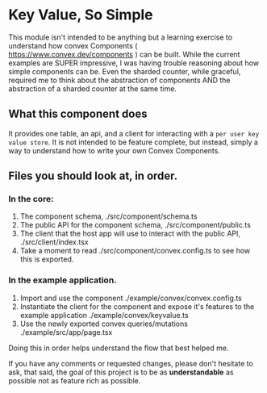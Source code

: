 # Key Value, So Simple

This module isn't intended to be anything but a learning exercise to understand how convex Components ( https://www.convex.dev/components ) can be built. While the current examples are SUPER impressive, I was having trouble reasoning about how simple components can be. Even the sharded counter, while graceful, required me to think about the abstraction of components AND the abstraction of a sharded counter at the same time.

## What this component does

It provides one table, an api, and a client for interacting with a `per user key value store`. It is not intended to be feature complete, but instead, simply a way to understand how to write your own Convex Components.

## Files you should look at, in order.

### In the core:

1. The component schema, ./src/component/schema.ts
2. The public API for the component schema, ./src/component/public.ts
3. The client that the host app will use to interact with the public API, ./src/client/index.tsx
4. Take a moment to read ./src/component/convex.config.ts to see how this is exported.

### In the example application.

1. Import and use the component ./example/convex/convex.config.ts
2. Instantiate the client for the component and expose it's features to the example application ./example/convex/keyvalue.ts
3. Use the newly exported convex queries/mutations ./example/src/app/page.tsx

Doing this in order helps understand the flow that best helped me.

If you have any comments or requested changes, please don't hesitate to ask, that said, the goal of this project is to be as __understandable__ as possible not as feature rich as possible.
